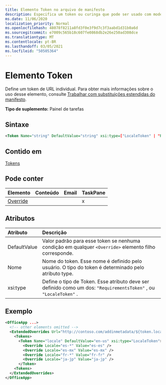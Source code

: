 ```yaml
---
title: Elemento Token no arquivo de manifesto
description: Especifica um token ou curinga que pode ser usado com modelos de URL no manifesto.
ms.date: 11/06/2020
localization_priority: Normal
ms.openlocfilehash: 48078f8211a8fd3f0e3f9d7c3f3aabd1d31b0a6d
ms.sourcegitcommit: e7009c565b18c607fe0868db2e26e250ad308dce
ms.translationtype: MT
ms.contentlocale: pt-BR
ms.lasthandoff: 03/05/2021
ms.locfileid: "50505364"
---
```

# <a name="token-element"></a>Elemento Token

Define um token de URL individual. Para obter mais informações sobre o uso desse elemento, consulte [Trabalhar com substituições estendidas do manifesto](../../develop/extended-overrides.md).

**Tipo de suplemento:** Painel de tarefas

## <a name="syntax"></a>Sintaxe

```XML
<Token Name="string" DefaultValue="string" xsi:type=["LocaleToken" | "RequirementsToken"] ></Token>
```

## <a name="contained-in"></a>Contido em

[Tokens](tokens.md)

## <a name="can-contain"></a>Pode conter

|Elemento|Conteúdo|Email|TaskPane|
|:-----|:-----|:-----|:-----|
|[Override](override.md)|||x|

## <a name="attributes"></a>Atributos

|Atributo|Descrição|
|:-----|:-----|
|DefaultValue|Valor padrão para esse token se nenhuma condição em qualquer `<Override>` elemento filho corresponde.|
|Nome|Nome do token. Esse nome é definido pelo usuário. O tipo do token é determinado pelo atributo type.|
|xsi:type|Define o tipo de Token. Esse atributo deve ser definido como um dos:  `"RequirementsToken"` , ou  `"LocaleToken"` .|

## <a name="example"></a>Exemplo

```XML
<OfficeApp ...>
  <!-- other elements omitted -->
  <ExtendedOverrides Url="http://contoso.com/addinmetadata/${token.locale}/extended-manifest-overrides.json">
    <Tokens>
      <Token Name="locale" DefaultValue="en-us" xsi:type="LocaleToken">
        <Override Locale="es-*" Value="es-es" />
        <Override Locale="es-mx" Value="es-mx" />
        <Override Locale="fr-*" Value="fr-fr" />
        <Override Locale="ja-jp" Value="ja-jp" />
      </Token>
    <Tokens>
  </ExtendedOverrides>
</OfficeApp>
```